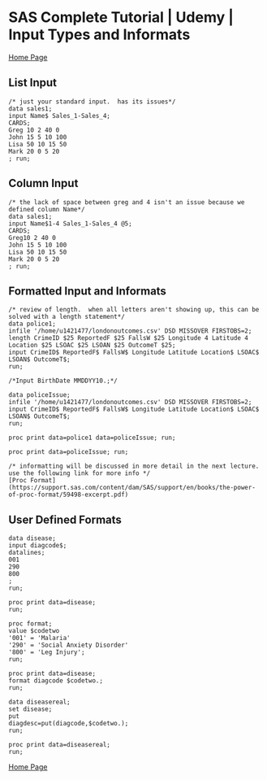 # SAS Complete Tutorial | Udemy | Input Types and Informats

[Home Page](https://github.com/JoeWadford/SAS-Complete-Tutorial)

## List Input

	/* just your standard input.  has its issues*/
	data sales1;
	input Name$ Sales_1-Sales_4;
	CARDS;
	Greg 10 2 40 0
	John 15 5 10 100
	Lisa 50 10 15 50
	Mark 20 0 5 20
	; run;	

## Column Input

	/* the lack of space between greg and 4 isn't an issue because we defined column Name*/
	data sales1;
	input Name$1-4 Sales_1-Sales_4 @5;
	CARDS;
	Greg10 2 40 0
	John 15 5 10 100
	Lisa 50 10 15 50
	Mark 20 0 5 20
	; run;

## Formatted Input and Informats

	/* review of length.  when all letters aren't showing up, this can be solved with a length statement*/
	data police1; 
	infile '/home/u1421477/londonoutcomes.csv' DSD MISSOVER FIRSTOBS=2;
	length CrimeID $25 ReportedF $25 FallsW $25 Longitude 4 Latitude 4 Location $25 LSOAC $25 LSOAN $25 OutcomeT $25;
	input CrimeID$ ReportedF$ FallsW$ Longitude Latitude Location$ LSOAC$ LSOAN$ OutcomeT$;
	run;

	/*Input BirthDate MMDDYY10.;*/

	data policeIssue; 
	infile '/home/u1421477/londonoutcomes.csv' DSD MISSOVER FIRSTOBS=2;
	input CrimeID$ ReportedF$ FallsW$ Longitude Latitude Location$ LSOAC$ LSOAN$ OutcomeT$;
	run;

	proc print data=police1 data=policeIssue; run;

	proc print data=policeIssue; run;

	/* informatting will be discussed in more detail in the next lecture.  use the following link for more info */
	[Proc Format](https://support.sas.com/content/dam/SAS/support/en/books/the-power-of-proc-format/59498-excerpt.pdf)

## User Defined Formats

	data disease;
	input diagcode$;
	datalines;
	001
	290
	800
	;
	run;

	proc print data=disease;
	run;

	proc format;
	value $codetwo
	'001' = 'Malaria'
	'290' = 'Social Anxiety Disorder'
	'800' = 'Leg Injury';
	run;

	proc print data=disease;
	format diagcode $codetwo.;
	run;

	data diseasereal;
	set disease;
	put
	diagdesc=put(diagcode,$codetwo.);
	run;

	proc print data=diseasereal;
	run;

[Home Page](https://github.com/JoeWadford/SAS-Complete-Tutorial)